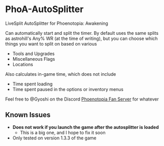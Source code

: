 # PhoA-AutoSplitter
LiveSplit AutoSplitter for Phoenotopia: Awakening

Can automatically start and split the timer. By default uses the same splits as astrohill's Any% WR (at the time of writing), but you can choose which things you want to split on based on various 
- Tools and Upgrades
- Miscellaneous Flags
- Locations

Also calculates in-game time, which does not include 
- Time spent loading
- Time spent paused in the options or inventory menus

Feel free to @Gyoshi on the Discord [Phoenotopia Fan Server](https://discord.gg/Swd6zcTCQZ) for whatever

## Known Issues
- **Does not work if you launch the game after the autosplitter is loaded**
    - This is a big one, and I hope to fix it soon
- Only tested on version 1.3.3 of the game